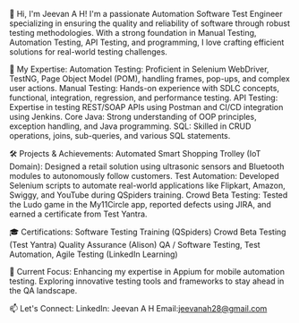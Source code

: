 👋 Hi, I'm Jeevan A H!
I'm a passionate Automation Software Test Engineer specializing in ensuring the quality and reliability of software through robust testing methodologies. With a strong foundation in Manual Testing, Automation Testing, API Testing, and programming, I love crafting efficient solutions for real-world testing challenges.

🚀 My Expertise:
Automation Testing: Proficient in Selenium WebDriver, TestNG, Page Object Model (POM), handling frames, pop-ups, and complex user actions.
Manual Testing: Hands-on experience with SDLC concepts, functional, integration, regression, and performance testing.
API Testing: Expertise in testing REST/SOAP APIs using Postman and CI/CD integration using Jenkins.
Core Java: Strong understanding of OOP principles, exception handling, and Java programming.
SQL: Skilled in CRUD operations, joins, sub-queries, and various SQL statements.


🛠️ Projects & Achievements:
Automated Smart Shopping Trolley (IoT Domain): Designed a retail solution using ultrasonic sensors and Bluetooth modules to autonomously follow customers.
Test Automation: Developed Selenium scripts to automate real-world applications like Flipkart, Amazon, Swiggy, and YouTube during QSpiders training.
Crowd Beta Testing: Tested the Ludo game in the My11Circle app, reported defects using JIRA, and earned a certificate from Test Yantra.

🎓 Certifications:
Software Testing Training (QSpiders)
Crowd Beta Testing (Test Yantra)
Quality Assurance (Alison)
QA / Software Testing, Test Automation, Agile Testing (LinkedIn Learning)

🌱 Current Focus:
Enhancing my expertise in Appium for mobile automation testing.
Exploring innovative testing tools and frameworks to stay ahead in the QA landscape.

📫 Let's Connect:
LinkedIn: Jeevan A H
Email:jeevanah28@gmail.com
